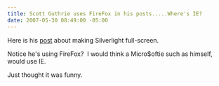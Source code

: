 ```yaml
---
title: Scott Guthrie uses FireFox in his posts.....Where's IE?
date: 2007-05-30 08:49:00 -05:00
---
```


Here is his [post](http://weblogs.asp.net/scottgu/archive/2007/05/17/tip-trick-supporting-full-screen-mode-with-silverlight.aspx) about making Silverlight full-screen.

Notice he's using FireFox?  I would think a Micro$oftie such as himself, would use IE.  

Just thought it was funny.
